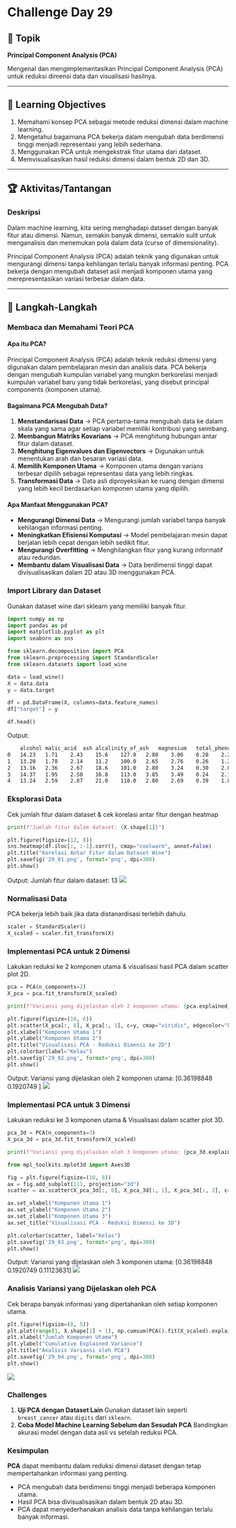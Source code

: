 # Challenge Day 29

## 📝 Topik
**Principal Component Analysis (PCA)**

Mengenal dan mengimplementasikan Principal Component Analysis (PCA) untuk reduksi dimensi data dan visualisasi hasilnya.

---

## 🎯 Learning Objectives
1. Memahami konsep PCA sebagai metode reduksi dimensi dalam machine learning.
2. Mengetahui bagaimana PCA bekerja dalam mengubah data berdimensi tinggi menjadi representasi yang lebih sederhana.
3. Menggunakan PCA untuk mengekstrak fitur utama dari dataset.
4. Memvisualisasikan hasil reduksi dimensi dalam bentuk 2D dan 3D.

---

## 🏆 Aktivitas/Tantangan

### Deskripsi
Dalam machine learning, kita sering menghadapi dataset dengan banyak fitur atau dimensi. Namun, semakin banyak dimensi, semakin sulit untuk menganalisis dan menemukan pola dalam data (curse of dimensionality).

Principal Component Analysis (PCA) adalah teknik yang digunakan untuk mengurangi dimensi tanpa kehilangan terlalu banyak informasi penting. PCA bekerja dengan mengubah dataset asli menjadi komponen utama yang merepresentasikan variasi terbesar dalam data.

---
## 🚀 Langkah-Langkah

### Membaca dan Memahami Teori PCA
#### Apa itu PCA?
Principal Component Analysis (PCA) adalah teknik reduksi dimensi yang digunakan dalam pembelajaran mesin dan analisis data. PCA bekerja dengan mengubah kumpulan variabel yang mungkin berkorelasi menjadi kumpulan variabel baru yang tidak berkorelasi, yang disebut principal components (komponen utama).

#### Bagaimana PCA Mengubah Data?
1. **Menstandarisasi Data** → PCA pertama-tama mengubah data ke dalam skala yang sama agar setiap variabel memiliki kontribusi yang seimbang.
2. **Membangun Matriks Kovarians** → PCA menghitung hubungan antar fitur dalam dataset.
3. **Menghitung Eigenvalues dan Eigenvectors** → Digunakan untuk menentukan arah dan besaran variasi data.
4. **Memilih Komponen Utama** → Komponen utama dengan varians terbesar dipilih sebagai representasi data yang lebih ringkas.
5. **Transformasi Data** → Data asli diproyeksikan ke ruang dengan dimensi yang lebih kecil berdasarkan komponen utama yang dipilih.

#### Apa Manfaat Menggunakan PCA?
- **Mengurangi Dimensi Data** → Mengurangi jumlah variabel tanpa banyak kehilangan informasi penting.
- **Meningkatkan Efisiensi Komputasi** → Model pembelajaran mesin dapat berjalan lebih cepat dengan lebih sedikit fitur.
- **Mengurangi Overfitting** → Menghilangkan fitur yang kurang informatif atau redundan.
- **Membantu dalam Visualisasi Data** → Data berdimensi tinggi dapat divisualisasikan dalam 2D atau 3D menggunakan PCA.

### Import Library dan Dataset
Gunakan dataset wine dari sklearn yang memiliki banyak fitur.
```python
import numpy as np
import pandas as pd
import matplotlib.pyplot as plt
import seaborn as sns

from sklearn.decomposition import PCA
from sklearn.preprocessing import StandardScaler
from sklearn.datasets import load_wine

data = load_wine()
X = data.data  
y = data.target  

df = pd.DataFrame(X, columns=data.feature_names)
df["target"] = y

df.head()
```
Output:
```bash
	alcohol	malic_acid	ash	alcalinity_of_ash	magnesium	total_phenols	flavanoids	nonflavanoid_phenols	proanthocyanins	color_intensity	hue	od280/od315_of_diluted_wines	proline	target
0	14.23	1.71	2.43	15.6	127.0	2.80	3.06	0.28	2.29	5.64	1.04	3.92	1065.0	0
1	13.20	1.78	2.14	11.2	100.0	2.65	2.76	0.26	1.28	4.38	1.05	3.40	1050.0	0
2	13.16	2.36	2.67	18.6	101.0	2.80	3.24	0.30	2.81	5.68	1.03	3.17	1185.0	0
3	14.37	1.95	2.50	16.8	113.0	3.85	3.49	0.24	2.18	7.80	0.86	3.45	1480.0	0
4	13.24	2.59	2.87	21.0	118.0	2.80	2.69	0.39	1.82	4.32	1.04	2.93	735.0	0
```

### Eksplorasi Data
Cek jumlah fitur dalam dataset & cek korelasi antar fitur dengan heatmap
```python
print(f"Jumlah fitur dalam dataset: {X.shape[1]}")

plt.figure(figsize=(12, 8))
sns.heatmap(df.iloc[:, :-1].corr(), cmap="coolwarm", annot=False)
plt.title("Korelasi Antar Fitur dalam Dataset Wine")
plt.savefig('29_01.png', format='png', dpi=300)
plt.show()
```
Output:
Jumlah fitur dalam dataset: 13
<img src="https://github.com/rohmanurnr/100-Days-of-Python-ML-AI/blob/main/Day%20029/29_01.png" width=”500”>

### Normalisasi Data
PCA bekerja lebih baik jika data distanardisasi terlebih dahulu.
```python
scaler = StandardScaler()
X_scaled = scaler.fit_transform(X)
```

### Implementasi PCA untuk 2 Dimensi
Lakukan reduksi ke 2 komponen utama & visualisasi hasil PCA dalam scatter plot 2D.
```python
pca = PCA(n_components=2)
X_pca = pca.fit_transform(X_scaled)

print(f"Variansi yang dijelaskan oleh 2 komponen utama: {pca.explained_variance_ratio_}")

plt.figure(figsize=(10, 6))
plt.scatter(X_pca[:, 0], X_pca[:, 1], c=y, cmap="viridis", edgecolor="k", s=50)
plt.xlabel("Komponen Utama 1")
plt.ylabel("Komponen Utama 2")
plt.title("Visualisasi PCA - Reduksi Dimensi ke 2D")
plt.colorbar(label="Kelas")
plt.savefig('29_02.png', format='png', dpi=300)
plt.show()
```
Output:
Variansi yang dijelaskan oleh 2 komponen utama: [0.36198848 0.1920749 ]
<img src="https://github.com/rohmanurnr/100-Days-of-Python-ML-AI/blob/main/Day%20029/29_02.png" width=”500”>

### Implementasi PCA untuk 3 Dimensi
Lakukan reduksi ke 3 komponen utama & Visualisasi dalam scatter plot 3D.
```python
pca_3d = PCA(n_components=3)
X_pca_3d = pca_3d.fit_transform(X_scaled)

print(f"Variansi yang dijelaskan oleh 3 komponen utama: {pca_3d.explained_variance_ratio_}")

from mpl_toolkits.mplot3d import Axes3D

fig = plt.figure(figsize=(10, 8))
ax = fig.add_subplot(111, projection="3d")
scatter = ax.scatter(X_pca_3d[:, 0], X_pca_3d[:, 1], X_pca_3d[:, 2], c=y, cmap="viridis", edgecolor="k", s=50)

ax.set_xlabel("Komponen Utama 1")
ax.set_ylabel("Komponen Utama 2")
ax.set_zlabel("Komponen Utama 3")
ax.set_title("Visualisasi PCA - Reduksi Dimensi ke 3D")

plt.colorbar(scatter, label="Kelas")
plt.savefig('29_03.png', format='png', dpi=300)
plt.show()
```
Output:
Variansi yang dijelaskan oleh 3 komponen utama: [0.36198848 0.1920749  0.11123631]
<img src="https://github.com/rohmanurnr/100-Days-of-Python-ML-AI/blob/main/Day%20029/29_03.png" width=”500”>

### Analisis Variansi yang Dijelaskan oleh PCA
Cek berapa banyak informasi yang dipertahankan oleh setiap komponen utama.
```python
plt.figure(figsize=(8, 5))
plt.plot(range(1, X.shape[1] + 1), np.cumsum(PCA().fit(X_scaled).explained_variance_ratio_), marker="o", linestyle="--")
plt.xlabel("Jumlah Komponen Utama")
plt.ylabel("Cumulative Explained Variance")
plt.title("Analisis Variansi oleh PCA")
plt.savefig('29_04.png', format='png', dpi=300)
plt.show()
```
<img src="https://github.com/rohmanurnr/100-Days-of-Python-ML-AI/blob/main/Day%20029/29_04.png" width=”500”>

### Challenges
1. **Uji PCA dengan Dataset Lain**
Gunakan dataset lain seperti `breast_cancer` atau `digits` dari `sklearn`.
2. **Coba Model Machine Learning Sebelum dan Sesudah PCA**
Bandingkan akurasi model dengan data asli vs setelah reduksi PCA.

### Kesimpulan 
**PCA** dapat membantu dalam reduksi dimensi dataset dengan tetap mempertahankan informasi yang penting.

- PCA mengubah data berdimensi tinggi menjadi beberapa komponen utama.
- Hasil PCA bisa divisualisasikan dalam bentuk 2D atau 3D.
- PCA dapat menyederhanakan analisis data tanpa kehilangan terlalu banyak informasi.
